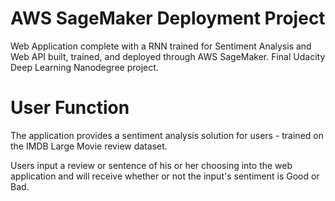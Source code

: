 # AWS SageMaker Deployment Project

Web Application complete with a RNN trained for Sentiment Analysis and Web API built, trained, and deployed through AWS SageMaker. Final Udacity Deep Learning Nanodegree project.

# User Function
The application provides a sentiment analysis solution for users - trained on the IMDB Large Movie review dataset.

Users input a review or sentence of his or her choosing into the web application and will receive whether or not the input's sentiment is Good or Bad.